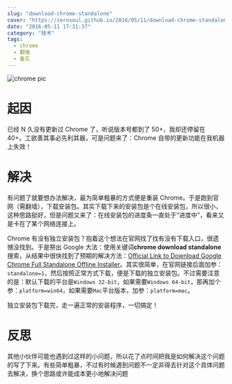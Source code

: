 ```yaml
---
slug: "download-chrome-standalone"
cover: "https://zerosoul.github.io/2016/05/11/download-chrome-standalone/chrome.jpg"
date: "2016-05-11 17:31:37"
category: "技术"
tags:
  - chrome
  - 翻墙
  - 备忘
---
```


![chrome pic](https://zerosoul.github.io/2016/05/11/download-chrome-standalone/chrome.jpg)

# 起因

已经 N 久没有更新过 Chrome 了，听说版本号都到了 50+，我却还停留在 40+。工欲善其事必先利其器，可是问题来了：Chrome 自带的更新功能在我机器上失效！

# 解决

有问题了就要想办法解决，最为简单粗暴的方式便是重装 Chrome。于是跑到官网（需翻墙），下载安装包。其实下载下来的安装包是个在线安装包，所以很小，这种思路挺好，但是问题又来了：在线安装包的进度条一直处于“进度中”，看来又是卡在了某个网络连接上。

Chrome 有没有独立安装包？抱着这个想法在官网找了找有没有下载入口，很遗憾没找到。于是祭出 Google 大法：使用关键词**chrome download standalone**搜索，从结果中很快找到了预期的解决方法：[Official Link to Download Google Chrome Full Standalone Offline Installer](http://www.askvg.com/official-link-to-download-google-chrome-standalone-offline-installer/)。其实很简单，在官网链接后面加参：`standalone=1`，然后按照正常方式下载，便是下载的独立安装包。不过需要注意的是：默认下载的平台是`Windows 32-bit`，如果需要`Windows 64-bit`，那再加个参：`platform=win64`，如果需要`Mac`平台版本，加参：`platform=mac`。

独立安装包下载完，走一遍正常的安装程序，一切搞定！

# 反思

其他小伙伴可能也遇到过这样的小问题，所以花了点时间把我是如何解决这个问题的写了下来。有些简单粗暴，不过有时候遇到问题不一定非得去针对这个具体问题去解决，换个思路或许能成本更小地解决问题

